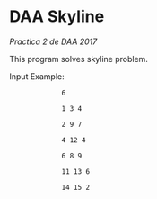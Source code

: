 # DAA Skyline
*_Practica 2 de DAA 2017_*

This program solves skyline problem.

Input Example: 

				 6

				 1 3 4
				 
				 2 9 7
				 
				 4 12 4
				 
				 6 8 9
				 
				 11 13 6
				 
				 14 15 2



